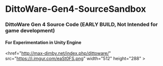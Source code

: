 # DittoWare-Gen4-SourceSandbox
### DittoWare Gen 4 Source Code (EARLY BUILD, Not Intended for game development)
#### For Experimentation in Unity Engine
<href="http://max-dimby.net/index.php/dittoware/" src="https://i.imgur.com/eaSt0FS.png" width="512" height="288" >
